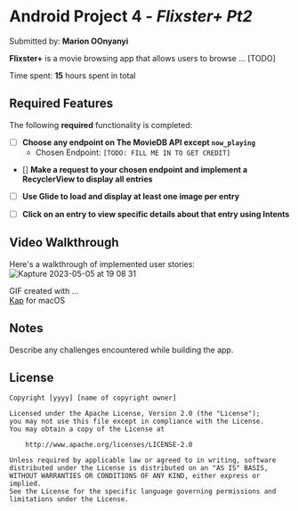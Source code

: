 # Android Project 4 - *Flixster+ Pt2*

Submitted by: **Marion OOnyanyi**

**Flixster+** is a movie browsing app that allows users to browse ... [TODO] 

Time spent: **15** hours spent in total

## Required Features

The following **required** functionality is completed:

- [ ] **Choose any endpoint on The MovieDB API except `now_playing`**
  - Chosen Endpoint: `[TODO: FILL ME IN TO GET CREDIT]`
- [] **Make a request to your chosen endpoint and implement a RecyclerView to display all entries**
- [ ] **Use Glide to load and display at least one image per entry**
- [ ] **Click on an entry to view specific details about that entry using Intents**



## Video Walkthrough

Here's a walkthrough of implemented user stories:
![Kapture 2023-05-05 at 19 08 31](https://user-images.githubusercontent.com/93610563/236583106-00b61e95-b882-4b68-9824-c568ae914c3b.gif)

GIF created with ...  
[Kap](https://getkap.co/) for macOS

## Notes

Describe any challenges encountered while building the app.

## License

    Copyright [yyyy] [name of copyright owner]

    Licensed under the Apache License, Version 2.0 (the "License");
    you may not use this file except in compliance with the License.
    You may obtain a copy of the License at

        http://www.apache.org/licenses/LICENSE-2.0

    Unless required by applicable law or agreed to in writing, software
    distributed under the License is distributed on an "AS IS" BASIS,
    WITHOUT WARRANTIES OR CONDITIONS OF ANY KIND, either express or implied.
    See the License for the specific language governing permissions and
    limitations under the License.
